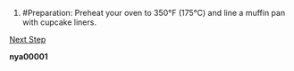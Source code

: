 1. #Preparation: Preheat your oven to 350°F (175°C) and line a muffin pan with cupcake liners.

[Next Step](step-2.md)

**nya00001**